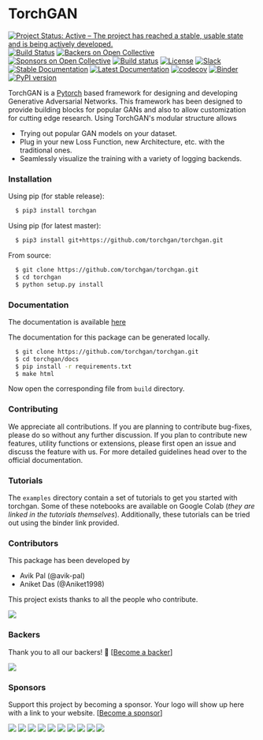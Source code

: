 # TorchGAN

[![Project Status: Active – The project has reached a stable, usable state and is being actively developed.](https://www.repostatus.org/badges/latest/active.svg)](https://www.repostatus.org/#active)
[![Build Status](https://travis-ci.org/torchgan/torchgan.svg?branch=master)](https://travis-ci.org/torchgan/torchgan)
[![Backers on Open Collective](https://opencollective.com/torchgan/backers/badge.svg)](#backers) [![Sponsors on Open Collective](https://opencollective.com/torchgan/sponsors/badge.svg)](#sponsors) [![Build status](https://ci.appveyor.com/api/projects/status/lqo3bbsew83839c0/branch/master?svg=true)](https://ci.appveyor.com/project/avik-pal/torchgan/branch/master)
[![License](http://img.shields.io/badge/license-MIT-brightgreen.svg?style=flat)](LICENSE)
[![Slack](https://img.shields.io/badge/chat-on%20slack-yellow.svg)](https://join.slack.com/t/torchgan/shared_invite/enQtNDkyMTQ2ODAyMzczLWEyZjc1ZDdmNTc3ZmNiODFmMmY2YjM2OTZmZTRlOTc3YWE5MTliZTBkZTkwNzQ2MDIwZmI0MGRjYjQwYTczMzQ)
[![Stable Documentation](https://img.shields.io/badge/docs-stable-blue.svg)](https://torchgan.readthedocs.io/en/stable/)
[![Latest Documentation](https://img.shields.io/badge/docs-latest-blue.svg)](https://torchgan.readthedocs.io/en/latest/)
[![codecov](https://codecov.io/gh/torchgan/torchgan/branch/master/graph/badge.svg)](https://codecov.io/gh/torchgan/torchgan)
[![Binder](https://mybinder.org/badge_logo.svg)](https://mybinder.org/v2/gh/torchgan/torchgan/master)
[![PyPI version](https://badge.fury.io/py/torchgan.svg)](https://badge.fury.io/py/torchgan)

TorchGAN is a [Pytorch](https://pytorch.org) based framework for designing and developing Generative Adversarial Networks. This framework has been designed to provide building blocks for popular GANs and also to allow customization for cutting edge research. Using TorchGAN's modular structure allows

* Trying out popular GAN models on your dataset.
* Plug in your new Loss Function, new Architecture, etc. with the traditional ones.
* Seamlessly visualize the training with a variety of logging backends.

### Installation

Using pip (for stable release):

```bash
  $ pip3 install torchgan
```

Using pip (for latest master):

```bash
  $ pip3 install git+https://github.com/torchgan/torchgan.git
```

From source:

```bash
  $ git clone https://github.com/torchgan/torchgan.git
  $ cd torchgan
  $ python setup.py install
```

### Documentation

The documentation is available [here](https://torchgan.readthedocs.io/en/latest/)

The documentation for this package can be generated locally.

```bash
  $ git clone https://github.com/torchgan/torchgan.git
  $ cd torchgan/docs
  $ pip install -r requirements.txt
  $ make html
```

Now open the corresponding file from `build` directory.

### Contributing

We appreciate all contributions. If you are planning to contribute bug-fixes, please do so without any further discussion. If you plan to contribute new features, utility functions or extensions, please first open an issue and discuss the feature with us. For more detailed guidelines head over to the official documentation.

### Tutorials

The `examples` directory contain a set of tutorials to get you started with torchgan. Some of these notebooks are available on Google Colab (*they are linked in the tutorials themselves*). Additionally, these tutorials can be tried out using the binder link provided.

### Contributors

This package has been developed by
* Avik Pal (@avik-pal)
* Aniket Das (@Aniket1998)

This project exists thanks to all the people who contribute. 

<a href="https://github.com/torchgan/torchgan/graphs/contributors"><img src="https://opencollective.com/torchgan/contributors.svg?width=890&button=false" /></a>


### Backers

Thank you to all our backers! 🙏 [[Become a backer](https://opencollective.com/torchgan#backer)]

<a href="https://opencollective.com/torchgan#backers" target="_blank"><img src="https://opencollective.com/torchgan/backers.svg?width=890"></a>


### Sponsors

Support this project by becoming a sponsor. Your logo will show up here with a link to your website. [[Become a sponsor](https://opencollective.com/torchgan#sponsor)]

<a href="https://opencollective.com/torchgan/sponsor/0/website" target="_blank"><img src="https://opencollective.com/torchgan/sponsor/0/avatar.svg"></a>
<a href="https://opencollective.com/torchgan/sponsor/1/website" target="_blank"><img src="https://opencollective.com/torchgan/sponsor/1/avatar.svg"></a>
<a href="https://opencollective.com/torchgan/sponsor/2/website" target="_blank"><img src="https://opencollective.com/torchgan/sponsor/2/avatar.svg"></a>
<a href="https://opencollective.com/torchgan/sponsor/3/website" target="_blank"><img src="https://opencollective.com/torchgan/sponsor/3/avatar.svg"></a>
<a href="https://opencollective.com/torchgan/sponsor/4/website" target="_blank"><img src="https://opencollective.com/torchgan/sponsor/4/avatar.svg"></a>
<a href="https://opencollective.com/torchgan/sponsor/5/website" target="_blank"><img src="https://opencollective.com/torchgan/sponsor/5/avatar.svg"></a>
<a href="https://opencollective.com/torchgan/sponsor/6/website" target="_blank"><img src="https://opencollective.com/torchgan/sponsor/6/avatar.svg"></a>
<a href="https://opencollective.com/torchgan/sponsor/7/website" target="_blank"><img src="https://opencollective.com/torchgan/sponsor/7/avatar.svg"></a>
<a href="https://opencollective.com/torchgan/sponsor/8/website" target="_blank"><img src="https://opencollective.com/torchgan/sponsor/8/avatar.svg"></a>
<a href="https://opencollective.com/torchgan/sponsor/9/website" target="_blank"><img src="https://opencollective.com/torchgan/sponsor/9/avatar.svg"></a>


